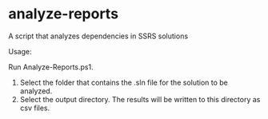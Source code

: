 # analyze-reports
A script that analyzes dependencies in SSRS solutions

Usage:

Run Analyze-Reports.ps1.
1. Select the folder that contains the .sln file for the solution to be analyzed.
2. Select the output directory. The results will be written to this directory as csv files.